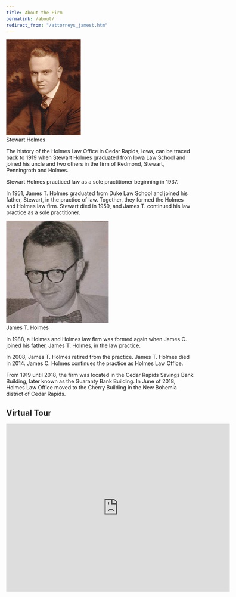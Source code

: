 ```yaml
---
title: About the Firm
permalink: /about/
redirect_from: "/attorneys_jamest.htm"
---
```

<div class="right"><img class="wrapped" src="/assets/stewart_holmes.jpg" alt="Stewart Holmes"><div class="caption">Stewart Holmes</div></div>

The history of the Holmes Law Office in Cedar Rapids, Iowa, can be traced back to 1919 when Stewart Holmes graduated from Iowa Law School and joined his uncle and two others in the firm of Redmond, Stewart, Penningroth and Holmes.

Stewart Holmes practiced law as a sole practitioner beginning in 1937.

In 1951, James T. Holmes graduated from Duke Law School and joined his father, Stewart, in the practice of law. Together, they formed the Holmes and Holmes law firm. Stewart died in 1959, and James T. continued his law practice as a sole practitioner.

<div class="clear"></div>
<div class="left"><img class="wrapped" src="/assets/james_t_holmes.jpeg" alt="James T. Holmes"><div class="caption">James T. Holmes</div></div>

In 1988, a Holmes and Holmes law firm was formed again when James C. joined his father, James T. Holmes, in the law practice.

In 2008, James T. Holmes retired from the practice. James T. Holmes died in 2014. James C. Holmes continues the practice as Holmes Law Office.

From 1919 until 2018, the firm was located in the Cedar Rapids Savings Bank Building, later known as the Guaranty Bank Building.  In June of 2018, Holmes Law Office moved to the Cherry Building in the New Bohemia district of Cedar Rapids.

<h2 class="clear">Virtual Tour</h2>

<iframe src="https://www.google.com/maps/embed?pb=!4v1668871747849!6m8!1m7!1sCAoSLEFGMVFpcE5YQ2VJWkRxWnVHTWpiMWoxellUMXZEOGFEZ2NURjE3RkxvMzFk!2m2!1d41.97211920358396!2d-91.65871766894257!3f83.97!4f-9.810000000000002!5f0.7820865974627469" width="600" height="450" style="border:0;" allowfullscreen="" loading="lazy" referrerpolicy="no-referrer-when-downgrade"></iframe>
